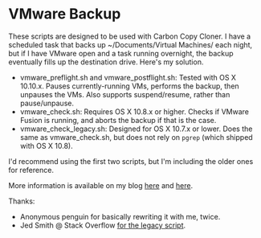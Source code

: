 VMware Backup
=======

These scripts are designed to be used with Carbon Copy Cloner. I have a scheduled task that backs up ~/Documents/Virtual Machines/ each night, but if I have VMware open and a task running overnight, the backup eventually fills up the destination drive. Here's my solution.

- vmware_preflight.sh and vmware_postflight.sh: Tested with OS X 10.10.x. Pauses currently-running VMs, performs the backup, then unpauses the VMs. Also supports suspend/resume, rather than pause/unpause.
- vmware_check.sh: Requires OS X 10.8.x or higher. Checks if VMware Fusion is running, and aborts the backup if that is the case.
- vmware_check_legacy.sh: Designed for OS X 10.7.x or lower. Does the same as vmware_check.sh, but does not rely on `pgrep` (which shipped with OS X 10.8).

I'd recommend using the first two scripts, but I'm including the older ones for reference.

More information is available on my blog [here](http://mikesolin.com/2013/05/16/backing-up-vmware-fusion-images/) and [here](http://mikesolin.com/2016/02/09/new-vmware-fusion-backup-scripts/).

Thanks:

- Anonymous penguin for basically rewriting it with me, twice.
- Jed Smith @ Stack Overflow [for the legacy script](http://stackoverflow.com/questions/1821886/check-if-mac-process-is-running-using-bash-by-process-name).
